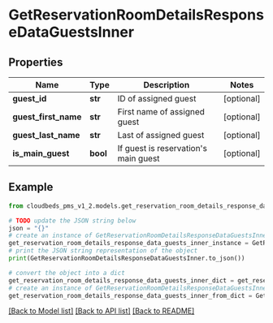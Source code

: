 # GetReservationRoomDetailsResponseDataGuestsInner


## Properties

Name | Type | Description | Notes
------------ | ------------- | ------------- | -------------
**guest_id** | **str** | ID of assigned guest | [optional] 
**guest_first_name** | **str** | First name of assigned guest | [optional] 
**guest_last_name** | **str** | Last of assigned guest | [optional] 
**is_main_guest** | **bool** | If guest is reservation&#39;s main guest | [optional] 

## Example

```python
from cloudbeds_pms_v1_2.models.get_reservation_room_details_response_data_guests_inner import GetReservationRoomDetailsResponseDataGuestsInner

# TODO update the JSON string below
json = "{}"
# create an instance of GetReservationRoomDetailsResponseDataGuestsInner from a JSON string
get_reservation_room_details_response_data_guests_inner_instance = GetReservationRoomDetailsResponseDataGuestsInner.from_json(json)
# print the JSON string representation of the object
print(GetReservationRoomDetailsResponseDataGuestsInner.to_json())

# convert the object into a dict
get_reservation_room_details_response_data_guests_inner_dict = get_reservation_room_details_response_data_guests_inner_instance.to_dict()
# create an instance of GetReservationRoomDetailsResponseDataGuestsInner from a dict
get_reservation_room_details_response_data_guests_inner_from_dict = GetReservationRoomDetailsResponseDataGuestsInner.from_dict(get_reservation_room_details_response_data_guests_inner_dict)
```
[[Back to Model list]](../README.md#documentation-for-models) [[Back to API list]](../README.md#documentation-for-api-endpoints) [[Back to README]](../README.md)


